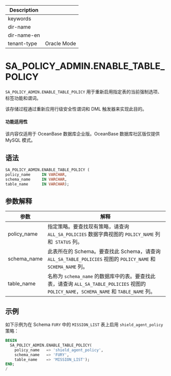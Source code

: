 | Description   |                 |
|---------------|-----------------|
| keywords      |                 |
| dir-name      |                 |
| dir-name-en   |                 |
| tenant-type   | Oracle Mode     |

# SA_POLICY_ADMIN.ENABLE_TABLE_POLICY 

`SA_POLICY_ADMIN.ENABLE_TABLE_POLICY` 用于重新启用指定表的当前强制选项、标签功能和谓词。

该存储过程通过重新应用行级安全性谓词和 DML 触发器来实现此目的。

  <main id="notice" >
    <h4>功能适用性</h4>
    <p>该内容仅适用于 OceanBase 数据库企业版。OceanBase 数据库社区版仅提供 MySQL 模式。</p>
  </main>

## 语法 

```sql
SA_POLICY_ADMIN.ENABLE_TABLE_POLICY (
policy_name     IN VARCHAR,
schema_name     IN VARCHAR,
table_name      IN VARCHAR);
```



## 参数解释 



|   **参数**    |                                                  **解释**                                                   |
|-------------|-----------------------------------------------------------------------------------------------------------|
| policy_name | 指定策略。要查找现有策略，请查询 `ALL_SA_POLICIES` 数据字典视图的 `POLICY_NAME` 列和` STATUS` 列。                                     |
| schema_name | 此表所在的 Schema。要查找此 Schema，请查询 `ALL_SA_TABLE_POLICIES` 视图的 `POLICY_NAME` 和 `SCHEMA_NAME` 列。                   |
| table_name  | 名称为 `schema_name` 的数据库中的表。要查找此表，请查询 `ALL_SA_TABLE_POLICIES` 视图的 `POLICY_NAME`，`SCHEMA_NAME` 和 `TABLE_NAME` 列。 |



## 示例 

如下示例为在 Schema `FURY` 中的 `MISSION_LIST` 表上启用 `shield_agent_policy` 策略：

```sql
BEGIN 
  SA_POLICY_ADMIN.ENABLE_TABLE_POLICY(
    policy_name   => 'shield_agent_policy',
    schema_name   => 'FURY',
    table_name    => 'MISSION_LIST');
END;
/
```

